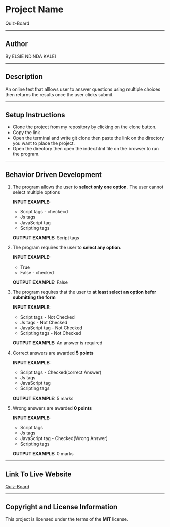 # Project Name
Quiz-Board

***
## Author
By ELSIE NDINDA KALEI

***
## Description
An online test that alllows user to answer questions using multiple choices then returns the results once the user clicks submit.

***
## Setup Instructions
* Clone the project from my repository by clicking on the clone button.
* Copy the link
* Open the terminal and write git clone then paste the link on the directory you want to place the project.
* Open the directory then open the index.html file on the browser to run the program.

***
## Behavior Driven Development
1. The program allows the user to  **select only one option**. The user cannot select multiple options
  
    **INPUT EXAMPLE:** 
     * Script tags     - checkecd
     * Js tags 
     * JavaScript tag 
     * Scripting tags

    **OUTPUT EXAMPLE:** Script tags
    
2. The program requires the user to **select any option**.

    **INPUT EXAMPLE:** 
     * True
     * False    - checked
    

    **OUTPUT EXAMPLE:** False
    
 3. The program requires that the user to **at least select an option befor submitting the form**
 
     **INPUT EXAMPLE:** 
     * Script tags        - Not Checked
     * Js tags            - Not Checked
     * JavaScript tag     - Not Checked
     * Scripting tags     - Not Checked

    **OUTPUT EXAMPLE:** An answer is required
    
 4. Correct answers are awarded **5 points**
 
     **INPUT EXAMPLE:** 
     * Script tags        - Checked(correct Answer)
     * Js tags            
     * JavaScript tag     
     * Scripting tags    

    **OUTPUT EXAMPLE:** 5 marks
  
  5. Wrong answers are awarded **0 points**
 
     **INPUT EXAMPLE:** 
     * Script tags        
     * Js tags            
     * JavaScript tag     - Checked(Wrong Answer)
     * Scripting tags    
     
     **OUTPUT EXAMPLE:** 0 marks
    
    
 ***
 ## Link To Live Website
 [Quiz-Board](https://lcndinda.github.io/Quiz-Board/)
 
 ***
 
 ## Copyright and License Information
  This project is licensed under the terms of the **MIT** license.
 
 
